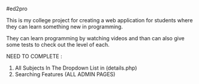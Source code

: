 #ed2pro

This is my college project for creating a  web application for students where they can learn something new in programming.

They can learn programming by watching videos and than can also give some tests to check out the level of each.

NEED TO COMPLETE :

  1. All Subjects In The Dropdown List in (details.php)
  2. Searching Features (ALL ADMIN PAGES)
  